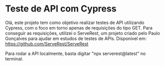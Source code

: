 # Teste de API com Cypress
 
Olá, este projeto tem como objetivo realizar testes de API utilizando Cypress, com o foco em torno apenas de requisições do tipo GET.
Para conseguir as requisições, utilizei o ServeRest, um projeto criado pelo Paulo Gonçalves para ajudar em estudos de testes de APIs. Disponível em: https://github.com/ServeRest/ServeRest

Para rodar a API localmente, basta digitar "npx serverest@latest" no terminal.
